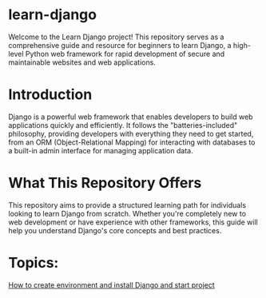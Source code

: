 # learn-django

Welcome to the Learn Django project! This repository serves as a comprehensive guide and resource for beginners to learn Django, a high-level Python web framework for rapid development of secure and maintainable websites and web applications.

# Introduction
Django is a powerful web framework that enables developers to build web applications quickly and efficiently. It follows the "batteries-included" philosophy, providing developers with everything they need to get started, from an ORM (Object-Relational Mapping) for interacting with databases to a built-in admin interface for managing application data.

# What This Repository Offers
This repository aims to provide a structured learning path for individuals looking to learn Django from scratch. Whether you're completely new to web development or have experience with other frameworks, this guide will help you understand Django's core concepts and best practices.

# Topics:

[How to create environment and install Django and start project](wiki/How-to-create-envirment-and-install-django-and-start-project)
